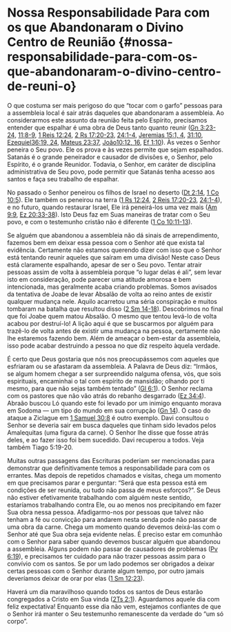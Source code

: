 # Nossa Responsabilidade Para com os que Abandonaram o Divino Centro de Reunião {#nossa-responsabilidade-para-com-os-que-abandonaram-o-divino-centro-de-reuni-o}

O que costuma ser mais perigoso do que “tocar com o garfo” pessoas para a assembleia local é sair atrás daqueles que abandonaram a assembleia. Ao considerarmos este assunto da reunião feita pelo Espírito, precisamos entender que espalhar é uma obra de Deus tanto quanto reunir ([Gn 3:23-24](http://bibliaonline.com.br/acf/gn/3/23-24), [11:8-9](http://bibliaonline.com.br/acf/gn/11/8-9), [1 Reis 12:24](http://bibliaonline.com.br/acf/1rs/12/24), [2 Rs 17:20-23](http://bibliaonline.com.br/acf/2rs/17/20-23), [24:1-4](http://bibliaonline.com.br/acf/2rs/24/1-4), [Jeremias 15:1, 4](http://bibliaonline.com.br/acf/jr/15/1,4), [31:10](http://bibliaonline.com.br/acf/jr/31/10), [Ezequiel36:19, 24](http://bibliaonline.com.br/acf/ez/36/19,24), [Mateus 23:37](http://bibliaonline.com.br/acf/mt/23/37), [João10:12, 16](http://bibliaonline.com.br/acf/jo/10/12,16), [Ef 1:10](http://bibliaonline.com.br/acf/ef/1/10)). Às vezes o Senhor peneira o Seu povo. Ele os prova e às vezes permite que sejam espalhados. Satanás é o grande peneirador e causador de divisões e, o Senhor, pelo Espírito, é o grande Reunidor. Todavia, o Senhor, em caráter de disciplina administrativa de Seu povo, pode permitir que Satanás tenha acesso aos santos e faça seu trabalho de espalhar.

No passado o Senhor peneirou os filhos de Israel no deserto ([Dt 2:14](http://bibliaonline.com.br/acf/dt/2/14), [1 Co 10:5](http://bibliaonline.com.br/acf/1co/10/5)). Ele também os peneirou na terra ([1 Rs 12:24](http://bibliaonline.com.br/acf/1rs/12/24), [2 Reis 17:20-23](http://bibliaonline.com.br/acf/2rs/17/20-23), [24:1-4](http://bibliaonline.com.br/acf/2rs/24/1-4)), e no futuro, quando restaurar Israel, Ele irá peneirá-los uma vez mais ([Am 9:9](http://bibliaonline.com.br/acf/am/9/9), [Ez 20:33-38](http://bibliaonline.com.br/acf/ez/20/33-38)). Isto Deus faz em Suas maneiras de tratar com o Seu povo, e com o testemunho cristão não é diferente ([1 Co 10:11-13](http://bibliaonline.com.br/acf/1co/10/11-13)).

Se alguém que abandonou a assembleia não dá sinais de arrependimento, fazemos bem em deixar essa pessoa com o Senhor até que exista tal evidência. Certamente não estamos querendo dizer com isso que o Senhor está tentando reunir aqueles que saíram em uma divisão! Neste caso Deus está claramente espalhando, apesar de ser o Seu povo. Tentar atrair pessoas assim de volta à assembleia porque “o lugar delas é ali”, sem levar isto em consideração, pode parecer uma atitude amorosa e bem intencionada, mas geralmente acaba criando problemas. Somos avisados da tentativa de Joabe de levar Absalão de volta ao reino antes de existir qualquer mudança nele. Aquilo acarretou uma séria conspiração e muitos tombaram na batalha que resultou disso ([2 Sm 14-18](http://bibliaonline.com.br/acf/2sm/14/-18)). Descobrimos no final que foi Joabe quem matou Absalão. O mesmo que tentou levá-lo de volta acabou por destruí-lo! A lição aqui é que se buscarmos por alguém para trazê-lo de volta antes de existir uma mudança na pessoa, certamente não lhe estaremos fazendo bem. Além de ameaçar o bem-estar da assembleia, isso pode acabar destruindo a pessoa no que diz respeito àquela verdade.

É certo que Deus gostaria que nós nos preocupássemos com aqueles que esfriaram ou se afastaram da assembleia. A Palavra de Deus diz: “Irmãos, se algum homem chegar a ser surpreendido nalguma ofensa, vós, que sois espirituais, encaminhai o tal com espírito de mansidão; olhando por ti mesmo, para que não sejas também tentado” ([Gl 6:1](http://bibliaonline.com.br/acf/gl/6/1)). O Senhor reclama com os pastores que não vão atrás do rebanho desgarrado ([Ez 34:4](http://bibliaonline.com.br/acf/ez/34/4)). Abraão buscou Ló quando este foi levado por um inimigo enquanto morava em Sodoma — um tipo do mundo em sua corrupção ([Gn 14](http://bibliaonline.com.br/acf/gn/14)). O caso do ataque a Ziclague em [1 Samuel 30:8](http://bibliaonline.com.br/acf/1sm/30/8) é outro exemplo. Davi consultou o Senhor se deveria sair em busca daqueles que tinham sido levados pelos Amalequitas (uma figura da carne). O Senhor lhe disse que fosse atrás deles, e ao fazer isso foi bem sucedido. Davi recuperou a todos. Veja também Tiago 5:19-20.

Muitas outras passagens das Escrituras poderiam ser mencionadas para demonstrar que definitivamente temos a responsabilidade para com os errantes. Mas depois de repetidos chamados e visitas, chega um momento em que precisamos parar e perguntar: “Será que esta pessoa está em condições de ser reunida, ou tudo não passa de meus esforços?”. Se Deus não estiver efetivamente trabalhando com alguém neste sentido, estaríamos trabalhando contra Ele, ou ao menos nos precipitando em fazer Sua obra nessa pessoa. Afadigarmo-nos por pessoas que talvez não tenham a fé ou convicção para andarem nesta senda pode não passar de uma obra da carne. Chega um momento quando devemos deixá-las com o Senhor até que Sua obra seja evidente nelas. É preciso estar em comunhão com o Senhor para saber quando devemos buscar alguém que abandonou a assembleia. Alguns podem não passar de causadores de problemas ([Pv 6:19](http://bibliaonline.com.br/acf/pv/6/19)), e precisamos ter cuidado para não trazer pessoas assim para o convívio com os santos. Se por um lado podemos ser obrigados a deixar certas pessoas com o Senhor durante algum tempo, por outro jamais deveríamos deixar de orar por elas ([1 Sm 12:23](http://bibliaonline.com.br/acf/1sm/12/23)).

Haverá um dia maravilhoso quando todos os santos de Deus estarão congregados a Cristo em Sua vinda ([2Ts 2:1](http://bibliaonline.com.br/acf/2ts/2/1)). Aguardamos aquele dia com feliz expectativa! Enquanto esse dia não vem, estejamos confiantes de que o Senhor irá manter o Seu testemunho remanescente da verdade do “um só corpo”.